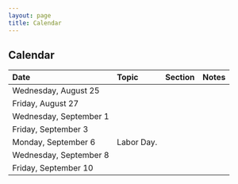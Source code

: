 ```yaml
---
layout: page
title: Calendar
---
```


## Calendar

| Date | Topic | Section | Notes |
| :--- | :--- | :--- | :--- |
| Wednesday, August 25 | 
| Friday, August 27 |
| Wednesday, September 1 |
| Friday, September 3 |
| Monday, September 6 | Labor Day. |
| Wednesday, September 8 |
| Friday, September 10 |
